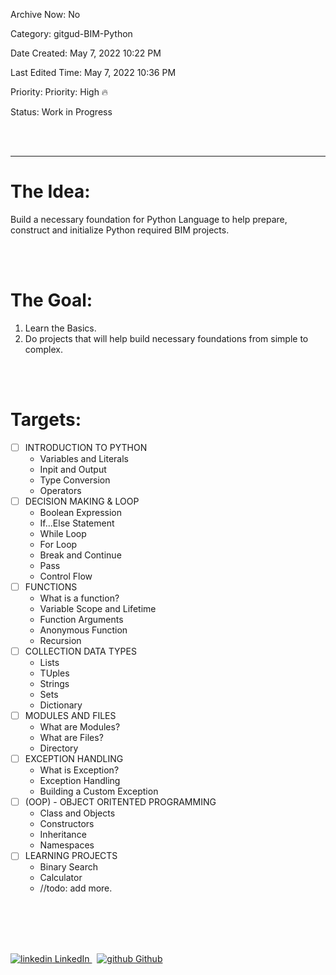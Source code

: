 Archive Now: No

Category: gitgud-BIM-Python

Date Created: May 7, 2022 10:22 PM

Last Edited Time: May 7, 2022 10:36 PM

Priority: Priority: High 🔥

Status: Work in Progress


<br>
</br>

---
# The Idea:

Build a necessary foundation for Python Language to help prepare, construct and initialize Python required BIM projects.

<br>
</br>

# The Goal:

1. Learn the Basics.
2. Do projects that will help build necessary foundations from simple to complex.

<br>
</br>

# Targets:

- [ ]  INTRODUCTION TO PYTHON
    - Variables and Literals
    - Inpit and Output
    - Type Conversion
    - Operators
- [ ]  DECISION MAKING & LOOP
    - Boolean Expression
    - If...Else Statement
    - While Loop
    - For Loop
    - Break and Continue
    - Pass
    - Control Flow
- [ ]  FUNCTIONS
    - What is a function?
    - Variable Scope and Lifetime
    - Function Arguments
    - Anonymous Function
    - Recursion
- [ ]  COLLECTION DATA TYPES
    - Lists
    - TUples
    - Strings
    - Sets
    - Dictionary
- [ ]  MODULES AND FILES
    - What are Modules?
    - What are Files?
    - Directory
- [ ]  EXCEPTION HANDLING
    - What is Exception?
    - Exception Handling
    - Building a Custom Exception
- [ ]  (OOP) - OBJECT ORITENTED PROGRAMMING
    - Class and Objects
    - Constructors
    - Inheritance
    - Namespaces
- [ ]  LEARNING PROJECTS
    - Binary Search
    - Calculator
    - //todo: add more.

<br>
</br>
<br>
</br>
<p>
  <a href="https://www.linkedin.com/in/binoootuliao/" rel="nofollow noreferrer">
    <img src="https://i.stack.imgur.com/gVE0j.png" alt="linkedin"> LinkedIn
  </a> &nbsp; 
  <a href="https://github.com/melbinoooo" rel="nofollow noreferrer">
    <img src="https://i.stack.imgur.com/tskMh.png" alt="github"> Github
  </a>
</p>

